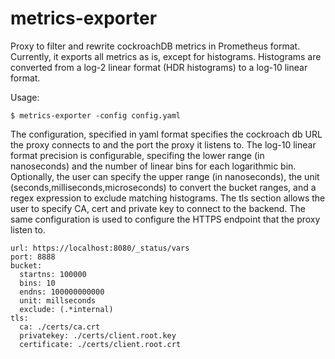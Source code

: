 # metrics-exporter

Proxy to filter and rewrite cockroachDB metrics in Prometheus format.
Currently, it exports all metrics as is, except for histograms.
Histograms are converted from a log-2 linear format (HDR histograms) to a log-10 linear format.

Usage: 
```text
$ metrics-exporter -config config.yaml
```
The configuration, specified in yaml format specifies the cockroach db URL the proxy connects to and the port the proxy it listens to.
The log-10 linear format precision is configurable, specifing the lower range (in nanoseconds) and the number of linear bins for each logarithmic bin. 
Optionally, the user can specify the upper range (in nanoseconds), the unit (seconds,milliseconds,microseconds) to convert the bucket ranges, and a regex expression to exclude matching histograms.
The tls section allows the user to specify CA, cert and private key to connect to the backend. The same configuration is used to configure the HTTPS endpoint that the proxy listen to.

```text
url: https://localhost:8080/_status/vars
port: 8888
bucket:
  startns: 100000 
  bins: 10 
  endns: 100000000000
  unit: millseconds 
  exclude: (.*internal)
tls:
  ca: ./certs/ca.crt
  privatekey: ./certs/client.root.key
  certificate: ./certs/client.root.crt
```

